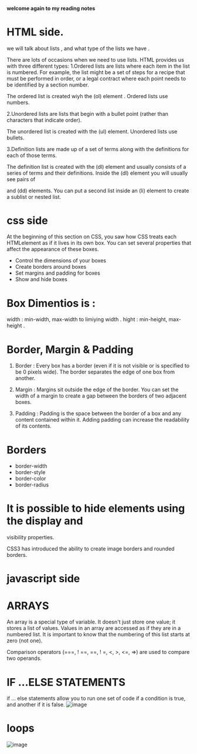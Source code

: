 #### welcome again to my reading notes 
# HTML side.
we will talk about lists , and what type of the lists we have .

There are lots of occasions when we
need to use lists. HTML provides us with
three different types:
1.Ordered lists are lists where each item in the list is
numbered. For example, the list might be a set of steps for
a recipe that must be performed in order, or a legal contract
where each point needs to be identified by a section
number.

The ordered list is created wiyh the (ol) element .
Ordered lists use numbers.

2.Unordered lists are lists that begin with a bullet point
(rather than characters that indicate order).

The unordered list is created with the (ul) element.
Unordered lists use bullets.

3.Definition lists are made up of a set of terms along with the
definitions for each of those terms.

The definition list is created with
the (dl) element and usually
consists of a series of terms and
their definitions.
Inside the (dl) element you will
usually see pairs of <dt> and
(dd) elements.
You can put a second list inside
an (li) element to create a sublist
or nested list.



# css side
At the beginning of this section on CSS, you saw how CSS treats each HTMLelement as if it lives in its own box.
You can set several properties that affect the appearance of
these boxes.
* Control the dimensions of your boxes
* Create borders around boxes
* Set margins and padding for boxes
* Show and hide boxes

# Box Dimentios is :
width  : min-width, max-width to limiying width .
hight : min-height, max-height .

# Border, Margin & Padding
1. Border : Every box has a border (even if
it is not visible or is specified to
be 0 pixels wide). The border
separates the edge of one box
from another.

2. Margin : Margins sit outside the edge
of the border. You can set the
width of a margin to create a
gap between the borders of two
adjacent boxes.

3. Padding : Padding is the space between
the border of a box and any
content contained within it.
Adding padding can increase the
readability of its contents.

# Borders 
* border-width
* border-style
* border-color
* border-radius


# It is possible to hide elements using the display and
visibility properties.

CSS3 has introduced the ability to create image
borders and rounded borders.


# javascript side 

# ARRAYS
An array is a special type of variable. It doesn't
just store one value; it stores a list of values.
Values in an array are accessed as if they are in
a numbered list. It is important to know that the
numbering of this list starts at zero (not one).


Comparison operators (===, ! ==, ==, ! =, <, >, <=, =>)
are used to compare two operands.


# IF ...ELSE STATEMENTS
if ... else statements allow you to run one set of code
if a condition is true, and another if it is false.
![image](https://user-images.githubusercontent.com/79080942/109538497-d3c6c880-7ac8-11eb-8917-93123a192cc0.png)

# loops
![image](https://user-images.githubusercontent.com/79080942/109538656-053f9400-7ac9-11eb-91c3-78558ae86507.png)












